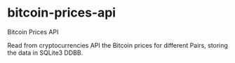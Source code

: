 # bitcoin-prices-api
Bitcoin Prices API

Read from cryptocurrencies API the Bitcoin prices for different Pairs, storing the data in SQLite3 DDBB.

